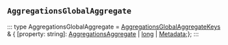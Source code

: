 ## `AggregationsGlobalAggregate`
:::
type AggregationsGlobalAggregate = [AggregationsGlobalAggregateKeys](./AggregationsGlobalAggregateKeys.md) & { [property: string]: [AggregationsAggregate](./AggregationsAggregate.md) | [long](./long.md) | [Metadata](./Metadata.md);};
:::
